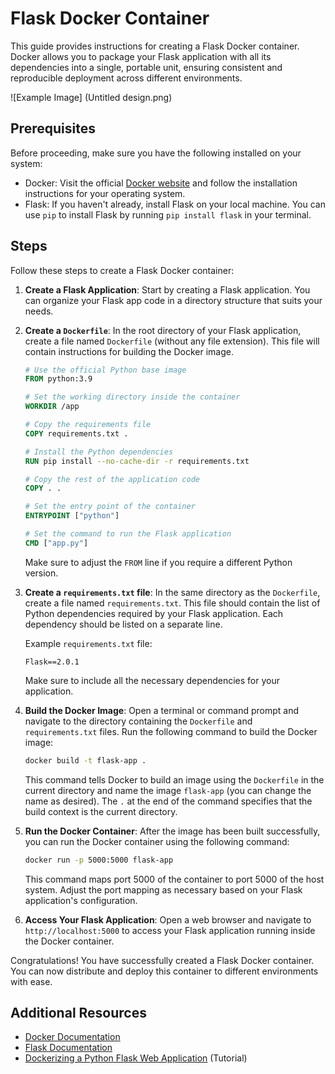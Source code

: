 # Flask Docker Container

This guide provides instructions for creating a Flask Docker container. Docker allows you to package your Flask application with all its dependencies into a single, portable unit, ensuring consistent and reproducible deployment across different environments.

![Example Image] (Untitled design.png)

## Prerequisites

Before proceeding, make sure you have the following installed on your system:

- Docker: Visit the official [Docker website](https://www.docker.com/) and follow the installation instructions for your operating system.
- Flask: If you haven't already, install Flask on your local machine. You can use `pip` to install Flask by running `pip install flask` in your terminal.

## Steps

Follow these steps to create a Flask Docker container:

1. **Create a Flask Application**: Start by creating a Flask application. You can organize your Flask app code in a directory structure that suits your needs.

2. **Create a `Dockerfile`**: In the root directory of your Flask application, create a file named `Dockerfile` (without any file extension). This file will contain instructions for building the Docker image.

   ```Dockerfile
   # Use the official Python base image
   FROM python:3.9
   
   # Set the working directory inside the container
   WORKDIR /app
   
   # Copy the requirements file
   COPY requirements.txt .
   
   # Install the Python dependencies
   RUN pip install --no-cache-dir -r requirements.txt
   
   # Copy the rest of the application code
   COPY . .
   
   # Set the entry point of the container
   ENTRYPOINT ["python"]
   
   # Set the command to run the Flask application
   CMD ["app.py"]
   ```

   Make sure to adjust the `FROM` line if you require a different Python version.

3. **Create a `requirements.txt` file**: In the same directory as the `Dockerfile`, create a file named `requirements.txt`. This file should contain the list of Python dependencies required by your Flask application. Each dependency should be listed on a separate line.

   Example `requirements.txt` file:
   ```
   Flask==2.0.1
   ```

   Make sure to include all the necessary dependencies for your application.

4. **Build the Docker Image**: Open a terminal or command prompt and navigate to the directory containing the `Dockerfile` and `requirements.txt` files. Run the following command to build the Docker image:

   ```bash
   docker build -t flask-app .
   ```

   This command tells Docker to build an image using the `Dockerfile` in the current directory and name the image `flask-app` (you can change the name as desired). The `.` at the end of the command specifies that the build context is the current directory.

5. **Run the Docker Container**: After the image has been built successfully, you can run the Docker container using the following command:

   ```bash
   docker run -p 5000:5000 flask-app
   ```

   This command maps port 5000 of the container to port 5000 of the host system. Adjust the port mapping as necessary based on your Flask application's configuration.

6. **Access Your Flask Application**: Open a web browser and navigate to `http://localhost:5000` to access your Flask application running inside the Docker container.

Congratulations! You have successfully created a Flask Docker container. You can now distribute and deploy this container to different environments with ease.

## Additional Resources

- [Docker Documentation](https://docs.docker.com/)
- [Flask Documentation](https://flask.palletsprojects.com/)
- [Dockerizing a Python Flask Web Application](https://runnable.com/docker/python/dockerize-your-python-application) (Tutorial)
